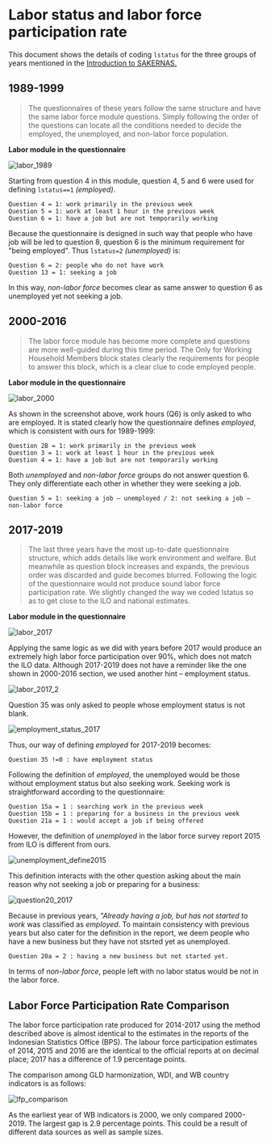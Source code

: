 # Labor status and labor force participation rate

This document shows the details of coding `lstatus` for the three groups of years mentioned in the [Introduction to SAKERNAS.](/Support/B%20-%20Country%20Survey%20Details/IDN/SAKERNAS/1.Introduction.to.SAKERNAS.md)


## 1989-1999
>The questionnaires of these years follow the same structure and have the same labor force module questions. Simply following the order of the questions can locate all the conditions needed to decide the employed, the unemployed, and non-labor force population.

**Labor module in the questionnaire**

![labor_1989](utilities/labor_1989.png)

Starting from question 4 in this module, question 4, 5 and 6 were used for defining `lstatus==1` *(employed)*. 
```
Question 4 = 1: work primarily in the previous week
Question 5 = 1: work at least 1 hour in the previous week
Question 6 = 1: have a job but are not temporarily working
```

Because the questionnaire is designed in such way that people who have job will be led to question 8, question 6 is the minimum requirement for "being employed". Thus `lstatus=2` *(unemployed)* is: 
```
Question 6 = 2: people who do not have work
Question 13 = 1: seeking a job 
```

In this way, *non-labor force* becomes clear as same answer to question 6 as unemployed yet not seeking a job. 

## 2000-2016
>The labor force module has become more complete and questions are more well-guided during this time period. The Only for Working Household Members block states clearly the requirements for people to answer this block, which is a clear clue to code employed people.

**Labor module in the questionnaire**

![labor_2000](utilities/labor_2000.png)

As shown in the screenshot above, work hours (Q6) is only asked to who are employed. It is stated clearly how the questionnaire defines *employed*, which is consistent with ours for 1989-1999:
```
Question 2B = 1: work primarily in the previous week
Question 3 = 1: work at least 1 hour in the previous week
Question 4 = 1: have a job but are not temporarily working
```

Both *unemployed* and *non-labor force* groups do not answer question 6. They only differentiate each other in whether they were seeking a job.
```
Question 5 = 1: seeking a job – unemployed / 2: not seeking a job – non-labor force
```


## 2017-2019
>The last three years have the most up-to-date questionnaire structure, which adds details like work environment and welfare. But meanwhile as question block increases and expands, the previous order was discarded and guide becomes blurred. Following the logic of the questionnaire would not produce sound labor force participation rate. We slightly changed the way we coded lstatus so as to get close to the ILO and national estimates.

**Labor module in the questionnaire**

![labor_2017](utilities/labor_2017.png)

Applying the same logic as we did with years before 2017 would produce an extremely high labor force participation over 90%, which does not match the ILO data. Although 2017-2019 does not have a reminder like the one shown in 2000-2016 section, we used another hint – employment status.  

![labor_2017_2](utilities/labor_2017_2.png)

Question 35 was only asked to people whose employment status is not blank.

![employment_status_2017](utilities/employment_status_2017.png)

Thus, our way of defining *employed* for 2017-2019 becomes:
```
Question 35 !=0 : have employment status
```

Following the definition of *employed*, the unemployed would be those without employment status but also seeking work. Seeking work is straightforward according to the questionnaire:
```
Question 15a = 1 : searching work in the previous week
Question 15b = 1 : preparing for a business in the previous week
Question 21a = 1 : would accept a job if being offered
```

However, the definition of *unemployed* in the labor force survey report 2015 from ILO is different from ours.

![unemployment_define2015](utilities/unemployment_define2015.png)

This definition interacts with the other question asking about the main reason why not seeking a job or preparing for a business:

![question20_2017](utilities/question20_2017.png)


Because in previous years, *"Already having a job, but has not started to work* was classified as *employed*. To maintain consistency with previous years but also cater for the definition in the report, we deem people who have a new business but they have not stsrted yet as unemployed.
```
Question 20a = 2 : having a new business but not started yet.
```

In terms of *non-labor force*, people left with no labor status would be not in the labor force.


## Labor Force Participation Rate Comparison

The labor force participation rate produced for 2014-2017 using the method described above is almost identical to the estimates in the reports of the Indonesian Statistics Office (BPS). The labour force participation estimates of 2014, 2015 and 2016 are the identical to the official reports at on decimal place; 2017 has a difference of 1.9 percentage points.

The comparison among GLD harmonization, WDI, and WB country indicators is as follows:

![lfp_comparison](utilities/lfp_comparison.png)

As the earliest year of WB indicators is 2000, we only compared 2000-2019. The largest gap is 2.9 percentage points. This could be a result of different data sources as well as sample sizes.

